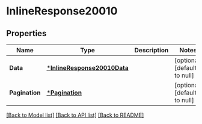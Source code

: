 # InlineResponse20010

## Properties
Name | Type | Description | Notes
------------ | ------------- | ------------- | -------------
**Data** | [***InlineResponse20010Data**](inline_response_200_10_data.md) |  | [optional] [default to null]
**Pagination** | [***Pagination**](Pagination.md) |  | [optional] [default to null]

[[Back to Model list]](../README.md#documentation-for-models) [[Back to API list]](../README.md#documentation-for-api-endpoints) [[Back to README]](../README.md)

